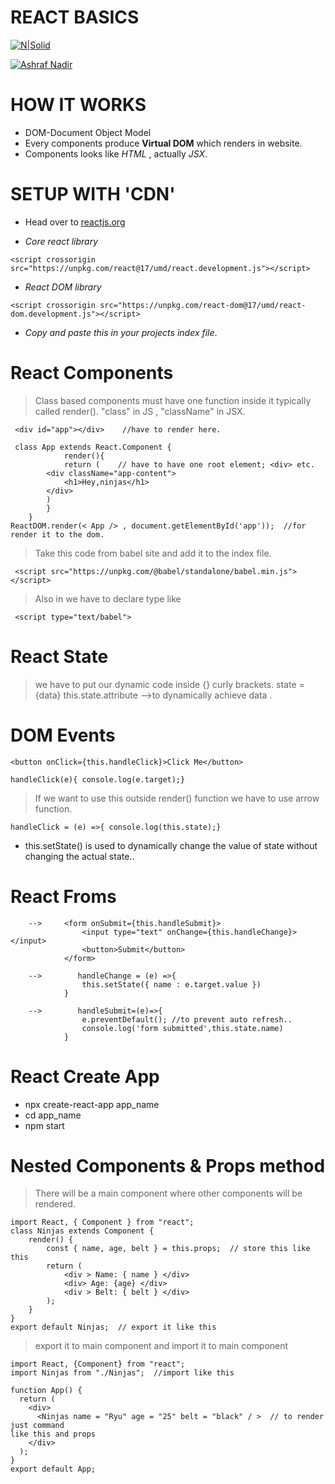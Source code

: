 # REACT BASICS

[![N|Solid](https://cldup.com/dTxpPi9lDf.thumb.png)](https://nodesource.com/products/nsolid)

[![Ashraf Nadir](https://travis-ci.org/joemccann/dillinger.svg?branch=master)](https://travis-ci.org/joemccann/dillinger)

# HOW IT WORKS

  - DOM-Document Object Model
  - Every components produce **Virtual DOM** which renders in website.
  - Components looks like *HTML* , actually *JSX*.
# SETUP WITH 'CDN'
- Head over to [reactjs.org](https://https://reactjs.org/docs/cdn-links.html)

- *Core react library*
~~~
<script crossorigin src="https://unpkg.com/react@17/umd/react.development.js"></script>
~~~
- *React DOM library*
~~~
<script crossorigin src="https://unpkg.com/react-dom@17/umd/react-dom.development.js"></script>
~~~
  - *Copy and paste this in your projects index file*.

# React Components

> Class based components must have one function inside it typically called render().
>"class" in  JS , "className" in JSX.
~~~
 <div id="app"></div>    //have to render here.

 class App extends React.Component { 
            render(){
            return (    // have to have one root element; <div> etc.
        <div className="app-content">  
            <h1>Hey,ninjas</h1>
        </div>
        ) 
        }
    } 
ReactDOM.render(< App /> , document.getElementById('app'));  //for render it to the dom.
~~~
>Take this code from babel site and add it to the index file.
~~~
 <script src="https://unpkg.com/@babel/standalone/babel.min.js"></script>
~~~
>Also in <screipt> we have to declare type like
~~~
 <script type="text/babel">
~~~
# React State
> we have to put our dynamic code inside {} curly brackets.
> state ={data}
> this.state.attribute -->to dynamically achieve data .

# DOM Events
~~~
<button onClick={this.handleClick}>Click Me</button>
~~~
~~~
handleClick(e){ console.log(e.target);}
~~~

> If we want to use this outside render() function we have to use arrow function.
~~~
handleClick = (e) =>{ console.log(this.state);}
~~~
* this.setState() is used to dynamically change the value of state without changing the actual state..

# React Froms
~~~
    -->     <form onSubmit={this.handleSubmit}>
                <input type="text" onChange={this.handleChange}></input>
                <button>Submit</button>
            </form>
            
    -->        handleChange = (e) =>{
                this.setState({ name : e.target.value })
            }
            
    -->        handleSubmit=(e)=>{
                e.preventDefault(); //to prevent auto refresh..
                console.log('form submitted',this.state.name)
            } 
~~~
# React Create App

* npx create-react-app app_name
* cd app_name
* npm start

# Nested Components & Props method
>  There will be a main component where other components will be rendered.
~~~
import React, { Component } from "react";
class Ninjas extends Component {
    render() {
        const { name, age, belt } = this.props;  // store this like this
        return ( 
            <div > Name: { name } </div> 
            <div> Age: {age} </div> 
            <div > Belt: { belt } </div>
        );
    }
}
export default Ninjas;  // export it like this 
~~~
> export it to main component and import it to main component
~~~
import React, {Component} from "react";
import Ninjas from "./Ninjas";  //import like this 

function App() {
  return (
    <div>
      <Ninjas name = "Ryu" age = "25" belt = "black" / >  // to render just command                                                        like this and props 
    </div>
  );
}
export default App;
~~~



